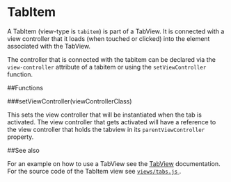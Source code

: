 TabItem
=======

A TabItem (view-type is `tabitem`) is part of a TabView. It is connected with a view controller that it
loads (when touched or clicked) into the element associated with the TabView. 

The controller that is connected with the tabitem can be declared via the `view-controller` attribute of a tabitem
or using the `setViewController` function.

##Functions

###setViewController(viewControllerClass)

This sets the view controller that will be instantiated when the tab is activated. The view controller that gets
activated will have a reference to the view controller that holds the tabview in its `parentViewController` property.


##See also

For an example on how to use a TabView see the [TabView](tabview.md) documentation. For the source code of 
the TabItem view see [ `views/tabs.js` ](../../views/tabs.js).
